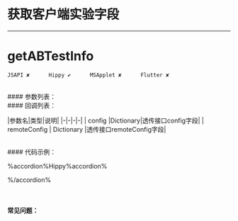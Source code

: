 # 获取客户端实验字段 
---
# getABTestInfo

```
JSAPI ✘      Hippy ✔      MSApplet ✘      Flutter ✘
```
<br>
#### 参数列表：

<br>
#### 回调列表：

|参数名|类型|说明|
|-|-|-|-| 
| config |Dictionary|透传接口config字段|
| remoteConfig | Dictionary |透传接口remoteConfig字段| 

<br>
#### 代码示例：


%accordion%Hippy%accordion%

%/accordion%


<br>

#### 常见问题：

